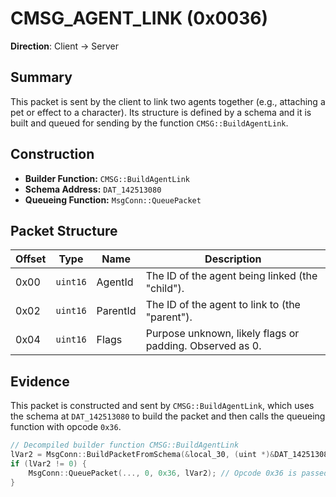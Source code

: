 # CMSG_AGENT_LINK (0x0036)

**Direction**: Client -> Server

## Summary

This packet is sent by the client to link two agents together (e.g., attaching a pet or effect to a character). Its structure is defined by a schema and it is built and queued for sending by the function `CMSG::BuildAgentLink`.

## Construction

*   **Builder Function:** `CMSG::BuildAgentLink`
*   **Schema Address:** `DAT_142513080`
*   **Queueing Function:** `MsgConn::QueuePacket`

## Packet Structure

| Offset | Type | Name | Description |
|---|---|---|---|
| 0x00 | `uint16` | AgentId | The ID of the agent being linked (the "child"). |
| 0x02 | `uint16` | ParentId | The ID of the agent to link to (the "parent"). |
| 0x04 | `uint16` | Flags | Purpose unknown, likely flags or padding. Observed as 0. |

## Evidence

This packet is constructed and sent by `CMSG::BuildAgentLink`, which uses the schema at `DAT_142513080` to build the packet and then calls the queueing function with opcode `0x36`.

```c
// Decompiled builder function CMSG::BuildAgentLink
lVar2 = MsgConn::BuildPacketFromSchema(&local_30, (uint *)&DAT_142513080, ...);
if (lVar2 != 0) {
    MsgConn::QueuePacket(..., 0, 0x36, lVar2); // Opcode 0x36 is passed here
}
```